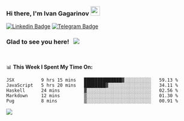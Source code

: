 ### Hi there, I'm Ivan Gagarinov <img src="https://media.giphy.com/media/hvRJCLFzcasrR4ia7z/giphy.gif" width="25px">

[![Linkedin Badge](https://img.shields.io/badge/-LinkedIn-0e76a8?style=flat-square&logo=Linkedin&logoColor=white)](https://linkedin.com/in/ivan-gagarinov-142ba3141/)
[![Telegram Badge](https://img.shields.io/badge/-Telegram-0088cc?style=flat-square&logo=Telegram&logoColor=white)](https://t.me/igagarinov)

### Glad to see you here! &nbsp; ![](https://visitor-badge.glitch.me/badge?page_id=dzencot.dzencot)

</br>

📊 **This Week I Spent My Time On:**
<!--START_SECTION:waka-->
```text
JSX          9 hrs 15 mins   ██████████████▓░░░░░░░░░░   59.13 % 
JavaScript   5 hrs 20 mins   ████████▓░░░░░░░░░░░░░░░░   34.11 % 
Haskell      24 mins         ▓░░░░░░░░░░░░░░░░░░░░░░░░   02.56 % 
Markdown     12 mins         ▒░░░░░░░░░░░░░░░░░░░░░░░░   01.30 % 
Pug          8 mins          ▒░░░░░░░░░░░░░░░░░░░░░░░░   00.91 % 
```
<!--END_SECTION:waka-->

[![](https://github-readme-stats.vercel.app/api?username=dzencot&theme=gruvbox)](https://github.com/dzencot)
